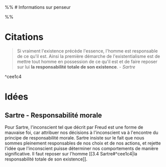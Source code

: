%% # Informations sur penseur


 %%



# Citations
> Si vraiment l'existence précède l'essence, l'homme est responsable de ce qu'il est. Ainsi la première démarche de l'existentialisme est de mettre tout homme en possession de ce qu'il est et de faire reposer sur lui **la responsabilité totale de son existence**. - _Sartre_

^cee1c4



# Idées

## Sartre - Responsabilité morale
Pour Sartre, l'inconscient tel que décrit par Freud est une forme de mauvaise foi, car attribuer nos décisions à l'inconscient va à l'encontre du principe de responsabilité morale. Sartre insiste sur le fait que nous sommes pleinement responsables de nos choix et de nos actions, et rejette l'idée que l'inconscient puisse déterminer nos comportements de manière significative. Il faut reposer sur l'homme [[3.4 Sartre#^cee1c4|la responsabilité totale de son existence]].


